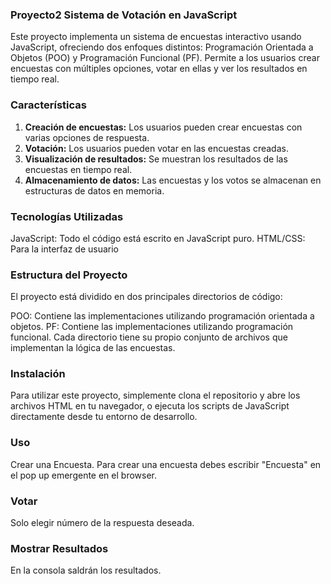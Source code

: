 ### Proyecto2 Sistema de Votación en JavaScript

Este proyecto implementa un sistema de encuestas interactivo usando JavaScript, ofreciendo dos enfoques distintos: Programación Orientada a Objetos (POO) y Programación Funcional (PF). Permite a los usuarios crear encuestas con múltiples opciones, votar en ellas y ver los resultados en tiempo real.

### Características
1. **Creación de encuestas:** Los usuarios pueden crear encuestas con varias opciones de respuesta.
2. **Votación:** Los usuarios pueden votar en las encuestas creadas.
3. **Visualización de resultados:** Se muestran los resultados de las encuestas en tiempo real.
4. **Almacenamiento de datos:** Las encuestas y los votos se almacenan en estructuras de datos en memoria.

### Tecnologías Utilizadas
JavaScript: Todo el código está escrito en JavaScript puro.
HTML/CSS: Para la interfaz de usuario

### Estructura del Proyecto
El proyecto está dividido en dos principales directorios de código:

POO: Contiene las implementaciones utilizando programación orientada a objetos.
PF: Contiene las implementaciones utilizando programación funcional.
Cada directorio tiene su propio conjunto de archivos que implementan la lógica de las encuestas.

### Instalación
Para utilizar este proyecto, simplemente clona el repositorio y abre los archivos HTML en tu navegador, o ejecuta los scripts de JavaScript directamente desde tu entorno de desarrollo.


### Uso
Crear una Encuesta.
Para crear una encuesta debes escribir "Encuesta" en el pop up emergente en el browser.

### Votar
Solo elegir número de la respuesta deseada.

### Mostrar Resultados
En la consola saldrán los resultados.


